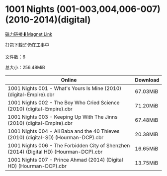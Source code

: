 # 1001 Nights (001-003,004,006-007)(2010-2014)(digital)

[磁力链接⬇Magnet Link](magnet:?xt=urn:btih:feb6708df437a4f51793a87b73620122d25f36f0&dn=1001%20Nights%20%28001-003%2C004%2C006-007%29%282010-2014%29%28digital%29)

打包下载📦仍在工事中

文件数：6

总大小：256.48MiB

Online | Download
--- | ---
1001 Nights 001 - What's Yours Is Mine (2010) (digital-Empire).cbr | 67.03MiB
1001 Nights 002 - The Boy Who Cried Science (2010) (digital-Empire).cbr | 71.20MiB
1001 Nights 003 - Keeping Up With The Jinns (2010) (digital-Empire).cbr | 67.48MiB
1001 Nights 004 - Ali Baba and the 40 Thieves (2010) (digital-SD) (Hourman-DCP).cbr | 20.38MiB
1001 Nights 006 - The Forbidden City of Shenzhen (2014) (Digital HD) (Hourman-DCP).cbr | 16.65MiB
1001 Nights 007 - Prince Ahmad (2014) (Digital HD) (Hourman-DCP).cbr | 13.75MiB